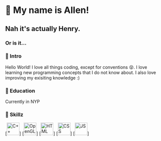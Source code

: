 # 🧑 My name is Allen!
## Nah it's actually Henry.
### Or is it...

### 📄 Intro
Hello World! I love all things coding, except for conventions 😝.
I love learning new programming concepts that I do not know about.
I also love improving my exisiting knowledge :)

### 🏫 Education
Currently in NYP

### 🦾 Skillz
[<img alt = "C++" width = "40px" src = "https://i.redd.it/31b2ii8hchi31.jpg">]
[<img alt = "OpenGL" width = "40px" src = "https://cdn.worldvectorlogo.com/logos/opengl-1.svg">]
[<img alt = "HTML" width = "40px" src = "https://www.w3.org/html/logo/downloads/HTML5_Logo_512.png">]
[<img alt = "CSS" width = "40px" src = "https://upload.wikimedia.org/wikipedia/commons/thumb/d/d5/CSS3_logo_and_wordmark.svg/1200px-CSS3_logo_and_wordmark.svg.png">]
[<img alt = "JS" width = "40px" src = "https://cdn.imgbin.com/1/19/8/imgbin-javascript-logo-html-comment-blog-others-rYkexXzhunDcAfiR8EJUGRYh9.jpg">]
